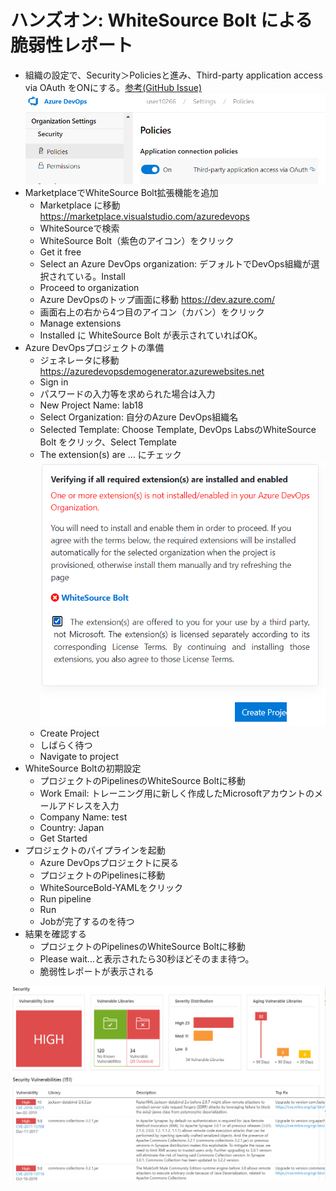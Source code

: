 
# ハンズオン: WhiteSource Bolt による脆弱性レポート

- 組織の設定で、Security＞Policiesと進み、Third-party application access via OAuth をONにする。[参考(GitHub Issue)](https://github.com/microsoft/AzureDevOpsDemoGenerator/issues/626)
![](images/ss-2022-03-18-17-10-23.png)
- MarketplaceでWhiteSource Bolt拡張機能を追加
  - Marketplace に移動 https://marketplace.visualstudio.com/azuredevops
  - WhiteSourceで検索
  - WhiteSource Bolt（紫色のアイコン）をクリック
  - Get it free
  - Select an Azure DevOps organization: デフォルトでDevOps組織が選択されている。Install
  - Proceed to organization
  - Azure DevOpsのトップ画面に移動  https://dev.azure.com/
  - 画面右上の右から4つ目のアイコン（カバン）をクリック
  - Manage extensions
  - Installed に WhiteSource Bolt が表示されていればOK。
- Azure DevOpsプロジェクトの準備
  - ジェネレータに移動 https://azuredevopsdemogenerator.azurewebsites.net
  - Sign in
  - パスワードの入力等を求められた場合は入力
  - New Project Name: lab18
  - Select Organization: 自分のAzure DevOps組織名
  - Selected Template: Choose Template, DevOps LabsのWhiteSource Bolt をクリック、Select Template
  - The extension(s) are ... にチェック![](images/ss-2022-03-18-17-15-11.png)
  - Create Project
  - しばらく待つ
  - Navigate to project
- WhiteSource Boltの初期設定
  - プロジェクトのPipelinesのWhiteSource Boltに移動
  - Work Email: トレーニング用に新しく作成したMicrosoftアカウントのメールアドレスを入力
  - Company Name: test
  - Country: Japan
  - Get Started
- プロジェクトのパイプラインを起動
  - Azure DevOpsプロジェクトに戻る
  - プロジェクトのPipelinesに移動
  - WhiteSourceBold-YAMLをクリック
  - Run pipeline
  - Run
  - Jobが完了するのを待つ
- 結果を確認する
  - プロジェクトのPipelinesのWhiteSource Boltに移動
  - Please wait...と表示されたら30秒ほどそのまま待つ。
  - 脆弱性レポートが表示される

![](images/ss-2021-12-17-09-17-23.png)